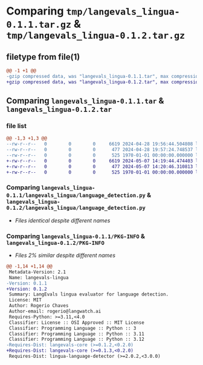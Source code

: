 # Comparing `tmp/langevals_lingua-0.1.1.tar.gz` & `tmp/langevals_lingua-0.1.2.tar.gz`

## filetype from file(1)

```diff
@@ -1 +1 @@
-gzip compressed data, was "langevals_lingua-0.1.1.tar", max compression
+gzip compressed data, was "langevals_lingua-0.1.2.tar", max compression
```

## Comparing `langevals_lingua-0.1.1.tar` & `langevals_lingua-0.1.2.tar`

### file list

```diff
@@ -1,3 +1,3 @@
--rw-r--r--   0        0        0     6619 2024-04-28 19:56:44.504808 langevals_lingua-0.1.1/langevals_lingua/language_detection.py
--rw-r--r--   0        0        0      477 2024-04-28 19:57:24.748537 langevals_lingua-0.1.1/pyproject.toml
--rw-r--r--   0        0        0      525 1970-01-01 00:00:00.000000 langevals_lingua-0.1.1/PKG-INFO
+-rw-r--r--   0        0        0     6619 2024-05-07 14:19:44.474403 langevals_lingua-0.1.2/langevals_lingua/language_detection.py
+-rw-r--r--   0        0        0      477 2024-05-07 14:20:46.310813 langevals_lingua-0.1.2/pyproject.toml
+-rw-r--r--   0        0        0      525 1970-01-01 00:00:00.000000 langevals_lingua-0.1.2/PKG-INFO
```

### Comparing `langevals_lingua-0.1.1/langevals_lingua/language_detection.py` & `langevals_lingua-0.1.2/langevals_lingua/language_detection.py`

 * *Files identical despite different names*

### Comparing `langevals_lingua-0.1.1/PKG-INFO` & `langevals_lingua-0.1.2/PKG-INFO`

 * *Files 2% similar despite different names*

```diff
@@ -1,14 +1,14 @@
 Metadata-Version: 2.1
 Name: langevals-lingua
-Version: 0.1.1
+Version: 0.1.2
 Summary: LangEvals lingua evaluator for language detection.
 License: MIT
 Author: Rogerio Chaves
 Author-email: rogerio@langwatch.ai
 Requires-Python: >=3.11,<4.0
 Classifier: License :: OSI Approved :: MIT License
 Classifier: Programming Language :: Python :: 3
 Classifier: Programming Language :: Python :: 3.11
 Classifier: Programming Language :: Python :: 3.12
-Requires-Dist: langevals-core (>=0.1.2,<0.2.0)
+Requires-Dist: langevals-core (>=0.1.3,<0.2.0)
 Requires-Dist: lingua-language-detector (>=2.0.2,<3.0.0)
```

